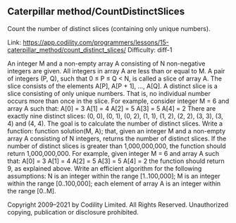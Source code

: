Caterpillar method/CountDistinctSlices
------------------------
Count the number of distinct slices (containing only unique numbers).

Link: https://app.codility.com/programmers/lessons/15-caterpillar_method/count_distinct_slices/
Difficulty: diff-1

An integer M and a non-empty array A consisting of N non-negative integers are given. All integers in array A are less than or equal to M.
A pair of integers (P, Q), such that 0 ≤ P ≤ Q < N, is called a slice of array A. The slice consists of the elements A[P], A[P + 1], ..., A[Q]. A distinct slice is a slice consisting of only unique numbers. That is, no individual number occurs more than once in the slice.
For example, consider integer M = 6 and array A such that:
    A[0] = 3
    A[1] = 4
    A[2] = 5
    A[3] = 5
    A[4] = 2
There are exactly nine distinct slices: (0, 0), (0, 1), (0, 2), (1, 1), (1, 2), (2, 2), (3, 3), (3, 4) and (4, 4).
The goal is to calculate the number of distinct slices.
Write a function:
function solution(M, A);
that, given an integer M and a non-empty array A consisting of N integers, returns the number of distinct slices.
If the number of distinct slices is greater than 1,000,000,000, the function should return 1,000,000,000.
For example, given integer M = 6 and array A such that:
    A[0] = 3
    A[1] = 4
    A[2] = 5
    A[3] = 5
    A[4] = 2
the function should return 9, as explained above.
Write an efficient algorithm for the following assumptions:
N is an integer within the range [1..100,000];
M is an integer within the range [0..100,000];
each element of array A is an integer within the range [0..M].



Copyright 2009–2021 by Codility Limited. All Rights Reserved. Unauthorized copying, publication or disclosure prohibited.